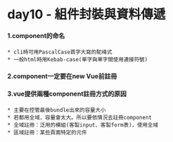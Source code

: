 # day10 - 組件封裝與資料傳遞

#### 1.component的命名
    * cli時可用PascalCase首字大寫的駝峰式
    * 一般html時用Kebab-case(單字與單字間使用連接符號)

#### 2.component一定要在new Vue前註冊

#### 3.vue提供兩種component註冊方式的原因
    * 主要在控管最後bundle出來的容量大小
    * 若都用全域，容量會太大。所以要依情況去註冊component
    * 全域註冊：泛用的模組(客製input、客製form表)，使用全域
    * 區域註冊：某些頁面特定的元件